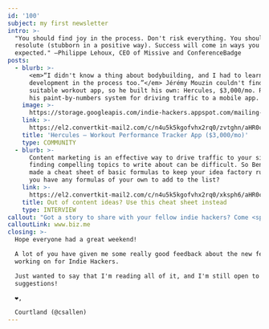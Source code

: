 ```yaml
---
id: '100'
subject: my first newsletter
intro: >-
  "You should find joy in the process. Don't risk everything. You should be
  resolute (stubborn in a positive way). Success will come in ways you never
  expected." —Philippe Lehoux, CEO of Missive and ConferenceBadge
posts:
  - blurb: >-
      <em>“I didn't know a thing about bodybuilding, and I had to learn Android
      development in the process too.”</em> Jérémy Mouzin couldn't find a
      suitable workout app, so he built his own: Hercules, $3,000/mo. Read about
      his paint-by-numbers system for driving traffic to a mobile app.
    image: >-
      https://storage.googleapis.com/indie-hackers.appspot.com/mailing-list/story-image--hercules.jpg
    link: >-
      https://el2.convertkit-mail2.com/c/n4u5k5kgofvhx2rq0/zvtghn/aHR0cHM6Ly93d3cuaW5kaWVoYWNrZXJzLmNvbS9idXNpbmVzc2VzL2hlcmN1bGVzP3V0bV9zb3VyY2U9SW5kaWUrSGFja2VycytOZXdzbGV0dGVyJnV0bV9jYW1wYWlnbj1pbmRpZS1oYWNrZXJzLW5ld3NsZXR0ZXItMDYxJnV0bV9tZWRpdW09ZW1haWw=
    title: 'Hercules – Workout Performance Tracker App ($3,000/mo)'
    type: COMMUNITY
  - blurb: >-
      Content marketing is an effective way to drive traffic to your site, but
      finding compelling topics to write about can be difficult. So BenSim has
      made a cheat sheet of basic formulas to keep your idea factory running. Do
      you have any formulas of your own to add to the list?
    link: >-
      https://el2.convertkit-mail2.com/c/n4u5k5kgofvhx2rq0/xksph6/aHR0cHM6Ly93d3cuaW5kaWVoYWNrZXJzLmNvbS9mb3J1bS9wb3N0Ly1LdnhoVHNJWmwyNnVqT2o3YkwzP3V0bV9zb3VyY2U9SW5kaWUrSGFja2VycytOZXdzbGV0dGVyJnV0bV9jYW1wYWlnbj1pbmRpZS1oYWNrZXJzLW5ld3NsZXR0ZXItMDYxJnV0bV9tZWRpdW09ZW1haWw=
    title: Out of content ideas? Use this cheat sheet instead
    type: INTERVIEW
callout: "Got a story to share with your fellow indie hackers? Come <span style=\"color:hsl(198, 74%, 52%); text-decoration:underline;\">write an article</span>! \U0001F64C"
calloutLink: www.biz.me
closing: >-
  Hope everyone had a great weekend!

  A lot of you have given me some really good feedback about the new feature I'm
  working on for Indie Hackers.

  Just wanted to say that I'm reading all of it, and I'm still open to
  suggestions!

  ❤️,

  Courtland (@csallen)
---
```


